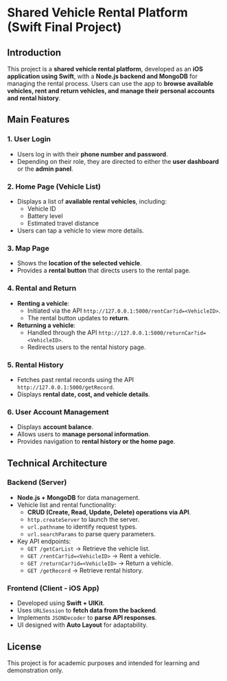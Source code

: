 # Shared Vehicle Rental Platform (Swift Final Project)

## Introduction
This project is a **shared vehicle rental platform**, developed as an **iOS application using Swift**, with a **Node.js backend and MongoDB** for managing the rental process. Users can use the app to **browse available vehicles, rent and return vehicles, and manage their personal accounts and rental history**.

## Main Features
### 1. User Login
- Users log in with their **phone number and password**.
- Depending on their role, they are directed to either the **user dashboard** or the **admin panel**.

### 2. Home Page (Vehicle List)
- Displays a list of **available rental vehicles**, including:
  - Vehicle ID
  - Battery level
  - Estimated travel distance
- Users can tap a vehicle to view more details.

### 3. Map Page
- Shows the **location of the selected vehicle**.
- Provides a **rental button** that directs users to the rental page.

### 4. Rental and Return
- **Renting a vehicle**:
  - Initiated via the API `http://127.0.0.1:5000/rentCar?id=<VehicleID>`.
  - The rental button updates to **return**.
- **Returning a vehicle**:
  - Handled through the API `http://127.0.0.1:5000/returnCar?id=<VehicleID>`.
  - Redirects users to the rental history page.

### 5. Rental History
- Fetches past rental records using the API `http://127.0.0.1:5000/getRecord`.
- Displays **rental date, cost, and vehicle details**.

### 6. User Account Management
- Displays **account balance**.
- Allows users to **manage personal information**.
- Provides navigation to **rental history or the home page**.

## Technical Architecture
### Backend (Server)
- **Node.js + MongoDB** for data management.
- Vehicle list and rental functionality:
  - **CRUD (Create, Read, Update, Delete) operations via API**.
  - `http.createServer` to launch the server.
  - `url.pathname` to identify request types.
  - `url.searchParams` to parse query parameters.
- Key API endpoints:
  - `GET /getCarList` → Retrieve the vehicle list.
  - `GET /rentCar?id=<VehicleID>` → Rent a vehicle.
  - `GET /returnCar?id=<VehicleID>` → Return a vehicle.
  - `GET /getRecord` → Retrieve rental history.

### Frontend (Client - iOS App)
- Developed using **Swift + UIKit**.
- Uses `URLSession` to **fetch data from the backend**.
- Implements `JSONDecoder` to **parse API responses**.
- UI designed with **Auto Layout** for adaptability.

## License
This project is for academic purposes and intended for learning and demonstration only.
